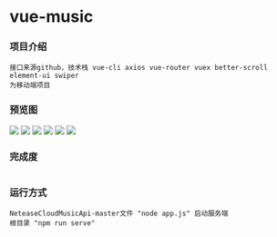 # vue-music

### 项目介绍
```
接口来源github，技术栈 vue-cli axios vue-router vuex better-scroll element-ui swiper
为移动端项目
```
### 预览图
![](/preview/1.JPG)
![](/preview/2.JPG)
![](/preview/3.PNG)
![](/preview/4.JPG)
![](/preview/5.PNG)
![](/preview/6.PNG)

### 完成度
```

```

### 运行方式
```
NeteaseCloudMusicApi-master文件 "node app.js" 启动服务端
根目录 "npm run serve"
```

